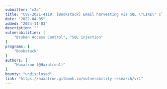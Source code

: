 ```yaml
---
submitter: "c2a"
title: "CVE-2021-4119: [Bookstack] Email harvesting via SQL \"LIKE\" clause exploitation"
date: "2022-04-05"
added: "2024-11-03"
description: ""
vulnerabilities: [
    "Broken Access Control", "SQL injection"
]
programs: [
    "Bookstack"
]
authors: [
    "Haxatron (@Haxatron1)"
]
bounty: "undisclosed"
link: "https://haxatron.gitbook.io/vulnerability-research/vr1"
---
```




